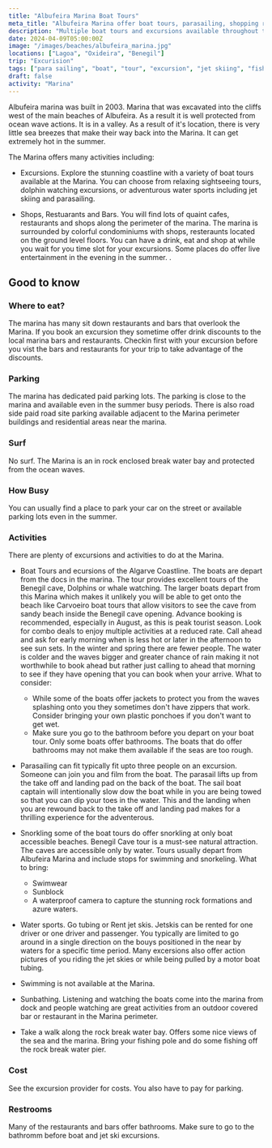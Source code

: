 ```yaml
---
title: "Albufeira Marina Boat Tours"
meta_title: "Albufeira Marina offer boat tours, parasailing, shopping restaurants and bars."
description: "Multiple boat tours and excursions available throughout the day."
date: 2024-04-09T05:00:00Z
image: "/images/beaches/albufeira_marina.jpg"
locations: ["Lagoa", "Oxideira", "Benegil"]
trip: "Excurision"
tags: ["para sailing", "boat", "tour", "excursion", "jet skiing", "fishing"]
draft: false
activity: "Marina"
---
```


Albufeira marina was built in 2003. Marina that was excavated into the cliffs west of the main beaches of Albufeira. As a result it is well protected from ocean wave actions. It is in a valley.  As a result of it's location, there is very little sea breezes that make their way back into the Marina.  It can get extremely hot in the summer.  

The Marina offers many activities including:

- Excursions.  Explore the stunning coastline with a variety of boat tours available at the Marina. You can choose from relaxing sightseeing tours, dolphin watching excursions, or adventurous water sports including jet skiing and parasailing.

- Shops, Restuarants and Bars.  You will find lots of quaint cafes, restaurants and shops along the perimeter of the marina. The marina is surrounded by colorful condominiums with shops, resteraunts located on the ground level floors. You can have a drink, eat and shop at while you wait for you time slot for your excursions.  Some places do offer live entertainment in the evening in the summer.  .


## Good to know

### Where to eat?

The marina has many sit down restaurants and bars that overlook the Marina.   If you book an excursion they sometime offer drink discounts to the local marina bars and restaurants.  Checkin first with your excursion before you vist the bars and restaurants for your trip to take advantage of the discounts.


### Parking

The marina has dedicated paid parking lots. The parking is close to the marina and available even in the summer busy periods.  There is also road side paid road site parking available adjacent to the Marina perimeter buildings and residential areas near the marina.

### Surf

No surf.  The Marina is an in rock enclosed break water bay and protected from the ocean waves.

### How Busy

You can usually find a place to park your car on the street or available parking lots even in the summer.  


### Activities

There are plenty of excursions and activities to do at the Marina.

- Boat Tours and ecursions of the Algarve Coastline.  The boats are depart from the docs in the marina. The tour provides excellent tours of the Benegil cave, Dolphins or whale watching.  The larger boats depart from this Marina which makes it unlikely you will be able to get onto the beach like Carvoeiro boat tours that allow visitors to see the cave from sandy beach inside the Benegil cave opening.  Advance booking is recommended, especially in August, as this is peak tourist season. Look for combo deals to enjoy multiple activities at a reduced rate. Call ahead and ask for early morning when is less hot or later in the afternoon to see sun sets.  In the winter and spring there are fewer people.  The water is colder and the waves bigger and greater chance of rain making it not worthwhile to book ahead but rather just calling to ahead that morning to see if they have opening that you can book when your arrive.  What to consider:

    - While some of the boats offer jackets to protect you from the waves splashing onto you they sometimes don't have zippers that work. Consider bringing your own plastic ponchoes if you don't want to get wet.
    - Make sure you go to the bathroom before you depart on your boat tour. Only some boats offer bathrooms.  The boats that do offer bathrooms may not make them available if the seas are too rough.


- Parasailing can fit typically fit upto three people on an excursion.  Someone can join you and film from the boat.   The parasail lifts up from the take off and landing pad on the back of the boat.  The sail boat captain will intentionally slow dow the boat while in you are being towed so that you can dip your toes in the water.  This and the landing when you are rewound back to the take off and landing pad makes for a thrilling experience for the adventerous.

- Snorkling some of the boat tours do offer snorkling at only boat accessible beaches.   Benegil Cave tour is a  must-see natural attraction.  The caves are accessible only by water. Tours usually depart from Albufeira Marina and include stops for swimming and snorkeling.  What to bring: 
    - Swimwear
    - Sunblock
    - A waterproof camera to capture the stunning rock formations and azure waters.

- Water sports.  Go tubing or Rent jet skis.   Jetskis can be rented for one driver or one driver and passenger.  You typically are limited to go around in a single direction on the bouys positioned in the near by waters for a specific time period.   Many excersions also offer action pictures of you riding the jet skies or while being pulled by a motor boat tubing.

- Swimming is not available at the Marina.

- Sunbathing. Listening and watching the boats come into the marina from dock and people watching are great activities from an outdoor covered bar or restaurant in the Marina perimeter.


- Take a walk along the rock break water bay.  Offers some nice views of the sea and the marina.  Bring your fishing pole and do some fishing off the rock break water pier.  


### Cost

See the excursion provider for costs.  You also have to pay for parking.


### Restrooms

Many of the restaurants and bars offer bathrooms. Make sure to go to the bathromm before boat and jet ski excursions. 